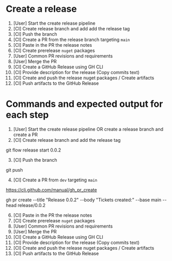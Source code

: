 # Create a release

1. [User] Start the create release pipeline
2. [CI] Create release branch and add add the release tag
3. [CI] Push the branch
4. [CI] Create a PR from the release branch targeting `main`
5. [CI] Paste in the PR the release notes
6. [CI] Create prerelease `nuget` packages
7. [User] Common PR revisions and requirements
8. [User] Merge the PR
9. [CI] Create a GitHub Release using GH CLI
10. [CI] Provide description for the release (Copy commits text)
11. [CI] Create and push the release nuget packages / Create artifacts
12. [CI] Push artifacts to the GitHub Release

# Commands and expected output for each step

1. [User] Start the create release pipeline OR create a release branch and create a PR
2. [CI] Create release branch and add the release tag

git flow release start 0.0.2

3. [CI] Push the branch

git push

4. [CI] Create a PR from `dev` targeting `main`

https://cli.github.com/manual/gh_pr_create

gh pr create --title "Release 0.0.2" --body "Tickets created:" --base main --head release/0.0.2

6. [CI] Paste in the PR the release notes
7. [CI] Create prerelease `nuget` packages
8. [User] Common PR revisions and requirements
9. [User] Merge the PR
10. [CI] Create a GitHub Release using GH CLI
11. [CI] Provide description for the release (Copy commits text)
12. [CI] Create and push the release nuget packages / Create artifacts
13. [CI] Push artifacts to the GitHub Release